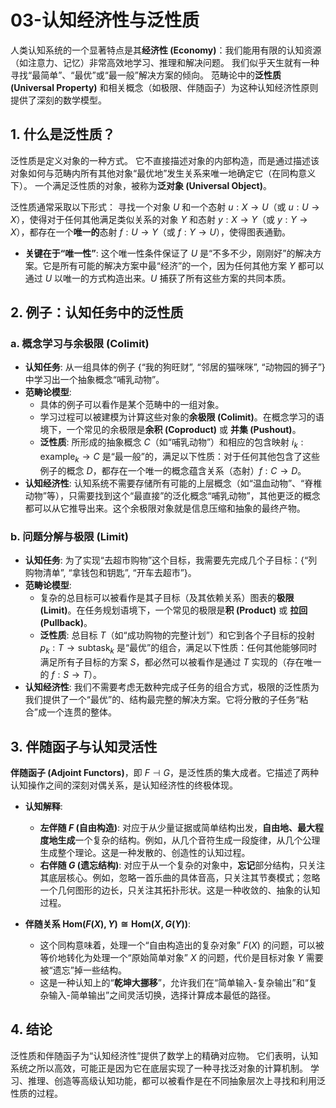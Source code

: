 # 03-认知经济性与泛性质

人类认知系统的一个显著特点是其**经济性 (Economy)**：我们能用有限的认知资源（如注意力、记忆）非常高效地学习、推理和解决问题。
我们似乎天生就有一种寻找“最简单”、“最优”或“最一般”解决方案的倾向。
范畴论中的**泛性质 (Universal Property)** 和相关概念（如极限、伴随函子）为这种认知经济性原则提供了深刻的数学模型。

## 1. 什么是泛性质？

泛性质是定义对象的一种方式。
它不直接描述对象的内部构造，而是通过描述该对象如何与范畴内所有其他对象“最优地”发生关系来唯一地确定它（在同构意义下）。
一个满足泛性质的对象，被称为**泛对象 (Universal Object)**。

泛性质通常采取以下形式：
寻找一个对象 $U$ 和一个态射 $u: X \to U$（或 $u: U \to X$），使得对于任何其他满足类似关系的对象 $Y$ 和态射 $y: X \to Y$（或 $y: Y \to X$），都存在一个**唯一的**态射 $f: U \to Y$（或 $f: Y \to U$），使得图表通勤。

- **关键在于“唯一性”**: 这个唯一性条件保证了 $U$ 是“不多不少，刚刚好”的解决方案。它是所有可能的解决方案中最“经济”的一个，因为任何其他方案 $Y$ 都可以通过 $U$ 以唯一的方式构造出来。$U$ 捕获了所有这些方案的共同本质。

## 2. 例子：认知任务中的泛性质

### a. 概念学习与余极限 (Colimit)

- **认知任务**: 从一组具体的例子 {“我的狗旺财”, “邻居的猫咪咪”, “动物园的狮子”} 中学习出一个抽象概念“哺乳动物”。
- **范畴论模型**:
  - 具体的例子可以看作是某个范畴中的一组对象。
  - 学习过程可以被建模为计算这些对象的**余极限 (Colimit)**。在概念学习的语境下，一个常见的余极限是**余积 (Coproduct)** 或 **并集 (Pushout)**。
  - **泛性质**: 所形成的抽象概念 $C$（如“哺乳动物”）和相应的包含映射 $i_k: \text{example}_k \to C$ 是“最一般”的，满足以下性质：对于任何其他包含了这些例子的概念 $D$，都存在一个唯一的概念蕴含关系（态射）$f: C \to D$。
- **认知经济性**: 认知系统不需要存储所有可能的上层概念（如“温血动物”、“脊椎动物”等），只需要找到这个“最直接”的泛化概念“哺乳动物”，其他更泛的概念都可以从它推导出来。这个余极限对象就是信息压缩和抽象的最终产物。

### b. 问题分解与极限 (Limit)

- **认知任务**: 为了实现“去超市购物”这个目标，我需要先完成几个子目标：{“列购物清单”, “拿钱包和钥匙”, “开车去超市”}。
- **范畴论模型**:
  - 复杂的总目标可以被看作是其子目标（及其依赖关系）图表的**极限 (Limit)**。在任务规划语境下，一个常见的极限是**积 (Product)** 或 **拉回 (Pullback)**。
  - **泛性质**: 总目标 $T$（如“成功购物的完整计划”）和它到各个子目标的投射 $p_k: T \to \text{subtask}_k$ 是“最优”的组合，满足以下性质：任何其他能够同时满足所有子目标的方案 $S$，都必然可以被看作是通过 $T$ 实现的（存在唯一的 $f: S \to T$）。
- **认知经济性**: 我们不需要考虑无数种完成子任务的组合方式，极限的泛性质为我们提供了一个“最优”的、结构最完整的解决方案。它将分散的子任务“粘合”成一个连贯的整体。

## 3. 伴随函子与认知灵活性

**伴随函子 (Adjoint Functors)**，即 $F \dashv G$，是泛性质的集大成者。它描述了两种认知操作之间的深刻对偶关系，是认知经济性的终极体现。

- **认知解释**:
  - **左伴随 $F$ (自由构造)**: 对应于从少量证据或简单结构出发，**自由地、最大程度地生成**一个复杂的结构。例如，从几个音符生成一段旋律，从几个公理生成整个理论。这是一种发散的、创造性的认知过程。
  - **右伴随 $G$ (遗忘结构)**: 对应于从一个复杂的对象中，**忘记**部分结构，只关注其底层核心。例如，忽略一首乐曲的具体音高，只关注其节奏模式；忽略一个几何图形的边长，只关注其拓扑形状。这是一种收敛的、抽象的认知过程。

- **伴随关系 $\text{Hom}(F(X), Y) \cong \text{Hom}(X, G(Y))$**:
  - 这个同构意味着，处理一个“自由构造出的复杂对象” $F(X)$ 的问题，可以被等价地转化为处理一个“原始简单对象” $X$ 的问题，代价是目标对象 $Y$ 需要被“遗忘”掉一些结构。
  - 这是一种认知上的“**乾坤大挪移**”，允许我们在“简单输入-复杂输出”和“复杂输入-简单输出”之间灵活切换，选择计算成本最低的路径。

## 4. 结论

泛性质和伴随函子为“认知经济性”提供了数学上的精确对应物。
它们表明，认知系统之所以高效，可能正是因为它在底层实现了一种寻找泛对象的计算机制。
学习、推理、创造等高级认知功能，都可以被看作是在不同抽象层次上寻找和利用泛性质的过程。
